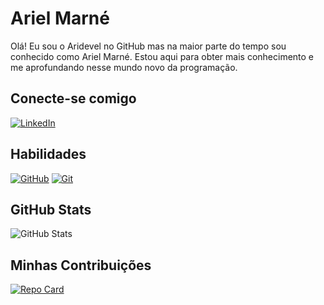 # Ariel Marné

Olá! Eu sou o Aridevel no GitHub mas na maior parte do tempo sou conhecido como Ariel Marné. Estou aqui para obter mais conhecimento e me aprofundando nesse mundo novo da programação.

## Conecte-se comigo

[![LinkedIn](https://img.shields.io/badge/LinkedIn-000?style=for-the-badge&logo=linkedin&logoColor=0E76A8)](https://www.linkedin.com/in/ariel-marn%C3%A9-oficial/)

## Habilidades

[![GitHub](https://img.shields.io/badge/GitHub-000?style=for-the-badge&logo=github&logoColor=FFFFFF)](https://docs.github.com/)
[![Git](https://img.shields.io/badge/Git-000?style=for-the-badge&logo=git&logoColor=E44C30)](https://git-scm.com/doc)

## GitHub Stats

![GitHub Stats](https://github-readme-stats.vercel.app/api?username=aridevel&theme=transparent&bg_color=000&border_color=fff&show_icons=true&icon_color=fff&title_color=fff&text_color=0E7&hide_title=true&hide=stars)

## Minhas Contribuições

[![Repo Card](https://github-readme-stats.vercel.app/api?/pin/?username=aridevel&repo=dio-lab-open-source&bg_color=000&border_color=fff&show_icons=true&icon_color=fff&title_color=fff&text_color=ccc)](https://github.com/aridevel/dio-lab-open-source)
